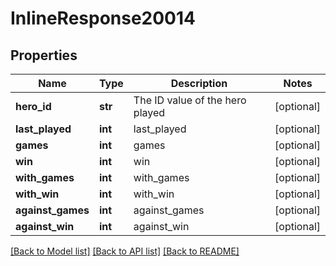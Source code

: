 # InlineResponse20014

## Properties
Name | Type | Description | Notes
------------ | ------------- | ------------- | -------------
**hero_id** | **str** | The ID value of the hero played | [optional] 
**last_played** | **int** | last_played | [optional] 
**games** | **int** | games | [optional] 
**win** | **int** | win | [optional] 
**with_games** | **int** | with_games | [optional] 
**with_win** | **int** | with_win | [optional] 
**against_games** | **int** | against_games | [optional] 
**against_win** | **int** | against_win | [optional] 

[[Back to Model list]](../README.md#documentation-for-models) [[Back to API list]](../README.md#documentation-for-api-endpoints) [[Back to README]](../README.md)


